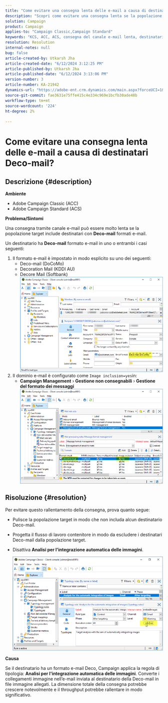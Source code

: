 ```yaml
---
title: "Come evitare una consegna lenta delle e-mail a causa di destinatari Deco-mail?"
description: "Scopri come evitare una consegna lenta se la popolazione target include destinatari con i formati e-mail Deco-mail."
solution: Campaign
product: Campaign
applies-to: "Campaign Classic,Campaign Standard"
keywords: "KCS, ACC, ACS, consegna del canale e-mail lenta, destinatario con formato e-mail Deco, prestazioni, throughput"
resolution: Resolution
internal-notes: null
bug: false
article-created-by: Utkarsh Jha
article-created-date: "6/12/2024 3:12:25 PM"
article-published-by: Utkarsh Jha
article-published-date: "6/12/2024 3:13:06 PM"
version-number: 3
article-number: KA-21942
dynamics-url: "https://adobe-ent.crm.dynamics.com/main.aspx?forceUCI=1&pagetype=entityrecord&etn=knowledgearticle&id=51331929-ce28-ef11-840a-00224808decd"
source-git-commit: fae3631e75ffe415c4e334c969e1bcfb30ade48b
workflow-type: tm+mt
source-wordcount: '224'
ht-degree: 2%

---
```


# Come evitare una consegna lenta delle e-mail a causa di destinatari Deco-mail?

## Descrizione {#description}


<b>Ambiente</b>

- Adobe Campaign Classic (ACC)
- Adobe Campaign Standard (ACS)


<b>Problema/Sintomi</b>

Una consegna tramite canale e-mail può essere molto lenta se la popolazione target include destinatari con <b>Deco-mail</b> formati e-mail.

Un destinatario ha <b>Deco-mail</b> formato e-mail in uno o entrambi i casi seguenti:

1. Il formato e-mail è impostato in modo esplicito su uno dei seguenti:
   - Deco-mail (DoCoMo)
   - Decoration Mail (KDDI AU)
   - Decore Mail (Softbank)         ![](assets/___54331929-ce28-ef11-840a-00224808decd___.png)
2. Il dominio e-mail è configurato come `Image inclusion=yes`in:
   - <b>Campaign Management</b> › <b>Gestione non consegnabili</b> › <b>Gestione del formato dei messaggi</b>        ![](assets/___5c331929-ce28-ef11-840a-00224808decd___.png)



## Risoluzione {#resolution}


Per evitare questo rallentamento della consegna, prova quanto segue:

- Pulisce la popolazione target in modo che non includa alcun destinatario Deco-mail.
- Progetta il flusso di lavoro contenitore in modo da escludere i destinatari Deco-mail dalla popolazione target.
- Disattiva <b>Analisi per l&#39;integrazione automatica delle immagini</b>.


  ![](assets/6f31278e-55e4-ed11-a7c7-6045bd006b4b.png)


<b>Causa</b>

Se il destinatario ha un formato e-mail Deco, Campaign applica la regola di tipologia: <b>Analisi per l&#39;integrazione automatica delle immagini</b>. Converte i collegamenti immagine nell’e-mail inviata al destinatario della Deco-mail in file immagine allegati. La dimensione totale della consegna potrebbe crescere notevolmente e il throughput potrebbe rallentare in modo significativo.
